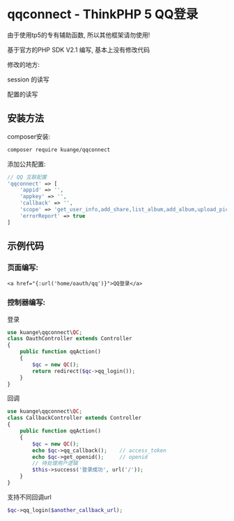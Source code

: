 # qqconnect - ThinkPHP 5 QQ登录

由于使用tp5的专有辅助函数, 所以其他框架请勿使用!

基于官方的PHP SDK V2.1 编写, 基本上没有修改代码

修改的地方:

session 的读写

配置的读写

## 安装方法

composer安装:
``` bash
composer require kuange/qqconnect
```

添加公共配置:
``` php
// QQ 互联配置
'qqconnect' => [
    'appid' => '',
    'appkey' => '',
    'callback' => '',
    'scope' => 'get_user_info,add_share,list_album,add_album,upload_pic,add_topic,add_one_blog,add_weibo,check_page_fans,add_t,add_pic_t,del_t,get_repost_list,get_info,get_other_info,get_fanslist,get_idolist,add_idol,del_idol,get_tenpay_addr',
    'errorReport' => true
]
```

## 示例代码

### 页面编写:
```
<a href="{:url('home/oauth/qq')}">QQ登录</a>
```

### 控制器编写:

登录
``` php
use kuange\qqconnect\QC;
class OauthController extends Controller
{
    public function qqAction()
    {
        $qc = new QC();
        return redirect($qc->qq_login());
    }
}
```

回调
``` php
use kuange\qqconnect\QC;
class CallbackController extends Controller
{
    public function qqAction()
    {
        $qc = new QC();
        echo $qc->qq_callback();    // access_token
        echo $qc->get_openid();     // openid
        // 待处理用户逻辑
        $this->success('登录成功', url('/'));
    }
}
```

支持不同回调url

``` php
$qc->qq_login($another_callback_url);
```
